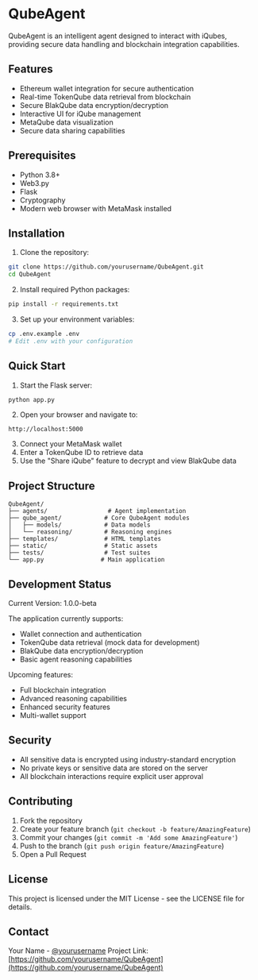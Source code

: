 # QubeAgent

QubeAgent is an intelligent agent designed to interact with iQubes, providing secure data handling and blockchain integration capabilities.

## Features

- Ethereum wallet integration for secure authentication
- Real-time TokenQube data retrieval from blockchain
- Secure BlakQube data encryption/decryption
- Interactive UI for iQube management
- MetaQube data visualization
- Secure data sharing capabilities

## Prerequisites

- Python 3.8+
- Web3.py
- Flask
- Cryptography
- Modern web browser with MetaMask installed

## Installation

1. Clone the repository:
```bash
git clone https://github.com/yourusername/QubeAgent.git
cd QubeAgent
```

2. Install required Python packages:
```bash
pip install -r requirements.txt
```

3. Set up your environment variables:
```bash
cp .env.example .env
# Edit .env with your configuration
```

## Quick Start

1. Start the Flask server:
```bash
python app.py
```

2. Open your browser and navigate to:
```
http://localhost:5000
```

3. Connect your MetaMask wallet
4. Enter a TokenQube ID to retrieve data
5. Use the "Share iQube" feature to decrypt and view BlakQube data

## Project Structure

```
QubeAgent/
├── agents/                 # Agent implementation
├── qube_agent/            # Core QubeAgent modules
│   ├── models/            # Data models
│   └── reasoning/         # Reasoning engines
├── templates/             # HTML templates
├── static/                # Static assets
├── tests/                 # Test suites
└── app.py                # Main application
```

## Development Status

Current Version: 1.0.0-beta

The application currently supports:
- Wallet connection and authentication
- TokenQube data retrieval (mock data for development)
- BlakQube data encryption/decryption
- Basic agent reasoning capabilities

Upcoming features:
- Full blockchain integration
- Advanced reasoning capabilities
- Enhanced security features
- Multi-wallet support

## Security

- All sensitive data is encrypted using industry-standard encryption
- No private keys or sensitive data are stored on the server
- All blockchain interactions require explicit user approval

## Contributing

1. Fork the repository
2. Create your feature branch (`git checkout -b feature/AmazingFeature`)
3. Commit your changes (`git commit -m 'Add some AmazingFeature'`)
4. Push to the branch (`git push origin feature/AmazingFeature`)
5. Open a Pull Request

## License

This project is licensed under the MIT License - see the LICENSE file for details.

## Contact

Your Name - [@yourusername](https://twitter.com/yourusername)
Project Link: [https://github.com/yourusername/QubeAgent](https://github.com/yourusername/QubeAgent)
